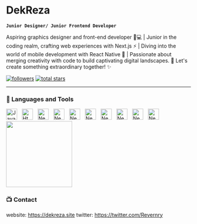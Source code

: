 # DekReza

**`Junior Designer/ Junior Frontend Developer`**

Aspiring graphics designer and front-end developer 🎨💻 | Junior in the coding realm, crafting web experiences with Next.js ⚡ | Diving into the world of mobile development with React Native 📱 | Passionate about merging creativity with code to build captivating digital landscapes. 🚀 Let's create something extraordinary together! ✨

   <p align="left">
      <a href="https://github.com/AkbarFahreza?tab=followers">
         <img alt="followers" title="Follow me on Github" src="https://custom-icon-badges.demolab.com/github/followers/AkbarFahreza?color=236ad3&labelColor=1155ba&style=for-the-badge&logo=person-add&label=Follow&logoColor=white"/></a>
      <a href="https://github.com/AkbarFahreza?tab=repositories&sort=stargazers">
         <img alt="total stars" title="Total stars on GitHub" src="https://custom-icon-badges.demolab.com/github/stars/AkbarFahreza?color=55960c&style=for-the-badge&labelColor=488207&logo=star"/></a>
   </p>

---

### 🧰 Languages and Tools

<img align="left" alt="Javascript" width="30px" style="padding-right:10px;" src="https://cdn.jsdelivr.net/gh/devicons/devicon/icons/javascript/javascript-original.svg"/>

<img align="left" alt="Html5" width="30px" style="padding-right:10px;" src="https://cdn.jsdelivr.net/gh/devicons/devicon/icons/html5/html5-original.svg"/>

<img align="left" alt="NextJs" width="30px" style="padding-right:10px;" src="https://cdn.jsdelivr.net/gh/devicons/devicon/icons/nextjs/nextjs-original.svg"/>

<img align="left" alt="NextJs" width="30px" style="padding-right:10px;" src="https://cdn.jsdelivr.net/gh/devicons/devicon/icons/react/react-original.svg"/>

<img align="left" alt="NextJs" width="30px" style="padding-right:10px;" src="https://cdn.jsdelivr.net/gh/devicons/devicon/icons/svelte/svelte-original.svg"/>

<img align="left" alt="NextJs" width="30px" style="padding-right:10px;" src="https://cdn.jsdelivr.net/gh/devicons/devicon/icons/tailwindcss/tailwindcss-plain.svg"/>

<img align="left" alt="NextJs" width="30px" style="padding-right:10px;" src="https://cdn.jsdelivr.net/gh/devicons/devicon/icons/figma/figma-original.svg"/>

<img align="left" alt="NextJs" width="30px" style="padding-right:10px;" src="https://cdn.jsdelivr.net/gh/devicons/devicon/icons/ubuntu/ubuntu-plain-wordmark.svg"/>

<img align="left" alt="NextJs" width="30px" style="padding-right:10px;" src="https://cdn.jsdelivr.net/gh/devicons/devicon/icons/vscode/vscode-original.svg"/>

<img align="left" alt="NextJs" width="30px" style="padding-right:10px;" src="https://cdn.jsdelivr.net/gh/devicons/devicon/icons/vim/vim-original.svg"/>
<br />
<br />
<img height="180em" src="https://github-readme-stats-eight-theta.vercel.app/api/top-langs/?username=AkbarFahreza&layout=compact&langs_count=20&theme=algolia"/>

### 📺 Contact

website: https://dekreza.site
twitter: https://twitter.com/Revernry
